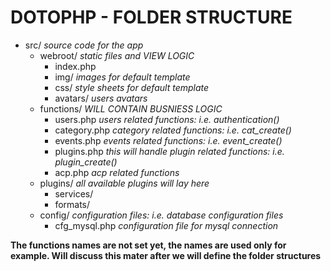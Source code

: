 DOTOPHP - FOLDER STRUCTURE
===========================

* src/    _source code for the app_
    * webroot/    _static files and VIEW LOGIC_                    
        * index.php 
        * img/    _images for default template_
        * css/    _style sheets for default template_
        * avatars/    _users avatars_
    * functions/    _WILL CONTAIN BUSNIESS LOGIC_
        * users.php    _users related functions: i.e. authentication()_
        * category.php    _category related functions: i.e. cat_create()_
        * events.php    _events related functions: i.e. event_create()_
        * plugins.php    _this will handle plugin related functions: i.e. plugin_create()_
        * acp.php _acp related functions_
    * plugins/    _all available plugins will lay here_
        * services/
        * formats/
    * config/    _configuration files: i.e. database configuration files_
        * cfg_mysql.php _configuration file for mysql connection_

**The functions names are not set yet, the names are used only for example. Will discuss this mater after we will define the folder structures**
